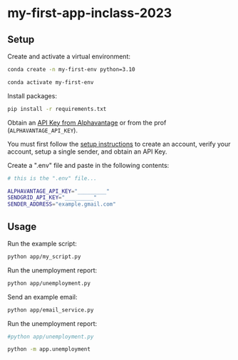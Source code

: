 # my-first-app-inclass-2023




## Setup

Create and activate a virtual environment:

```sh
conda create -n my-first-env python=3.10

conda activate my-first-env
```


Install packages:

```sh
pip install -r requirements.txt
```


Obtain an [API Key from Alphavantage](https://www.alphavantage.co/support/#api-key) or from the prof (`ALPHAVANTAGE_API_KEY`).

You must first follow the [setup instructions](https://github.com/prof-rossetti/intro-to-python/blob/main/notes/python/packages/sendgrid.md) to create an account, verify your account, setup a single sender, and obtain an API Key.

Create a ".env" file and paste in the following contents:

```sh
# this is the ".env" file...

ALPHAVANTAGE_API_KEY="_________"
SENDGRID_API_KEY="_________"
SENDER_ADDRESS="example.gmail.com"
```

## Usage

Run the example script:

```sh
python app/my_script.py
```

Run the unemployment report:

```sh
python app/unemployment.py
```

Send an example email:


```sh
python app/email_service.py
```

Run the unemployment report:

```sh
#python app/unemployment.py

python -m app.unemployment
```